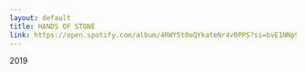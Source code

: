 ```yaml
---
layout: default
title: HANDS OF STONE
link: https://open.spotify.com/album/4RWY5t0oQYkateNr4v0PPS?si=bvE1NNp9SDOLNhNW9Iz95A
---
```

2019